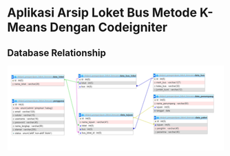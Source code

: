 # Aplikasi Arsip Loket Bus Metode K-Means Dengan Codeigniter

## Database Relationship

![Database Image](database.PNG)